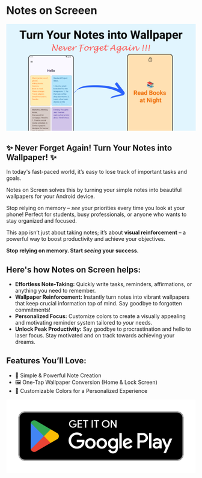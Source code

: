 # Notes on Screeen
![notes on screen](./img/screenshots_Cover.png)

## ✨ **Never Forget Again! Turn Your Notes into Wallpaper!** ✨

In today's fast-paced world, it’s easy to lose track of important tasks and goals. 

Notes on Screen solves this by turning your simple notes into beautiful wallpapers for your Android device. 

Stop relying on memory – *see* your priorities every time you look at your phone! Perfect for students, busy professionals, or anyone who wants to stay organized and focused.

This app isn’t just about taking notes; it’s about **visual reinforcement** – a powerful way to boost productivity and achieve your objectives.

**Stop relying on memory. Start *seeing* your success.**


## **Here's how Notes on Screen helps:**

*   **Effortless Note-Taking:** Quickly write tasks, reminders, affirmations, or anything you need to remember.
*   **Wallpaper Reinforcement:** Instantly turn notes into vibrant wallpapers that keep crucial information top of mind.  Say goodbye to forgotten commitments!
*   **Personalized Focus:** Customize colors to create a visually appealing and motivating reminder system tailored to *your* needs.
*   **Unlock Peak Productivity:** Say goodbye to procrastination and hello to laser focus.  Stay motivated and on track towards achieving your dreams.

## **Features You’ll Love:**

*   📝 Simple & Powerful Note Creation
*   🖼️ One-Tap Wallpaper Conversion (Home & Lock Screen)
*   🎨 Customizable Colors for a Personalized Experience


![Download](./img/google-play-badge.png)


